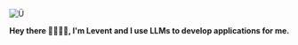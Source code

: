 ![Ü](https://github.com/user-attachments/assets/9024e1ff-a5a6-4328-afe6-5325ddf1f1e4)

**Hey there 🧙🏻‍♂️👋, I'm Levent and I use LLMs to develop applications for me.**
